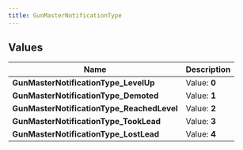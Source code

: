 ```yaml
---
title: GunMasterNotificationType
---
```


## Values

| Name | Description |
| ---- | ----------- |
| **GunMasterNotificationType\_LevelUp** | Value: **0** |
| **GunMasterNotificationType\_Demoted** | Value: **1** |
| **GunMasterNotificationType\_ReachedLevel** | Value: **2** |
| **GunMasterNotificationType\_TookLead** | Value: **3** |
| **GunMasterNotificationType\_LostLead** | Value: **4** |

